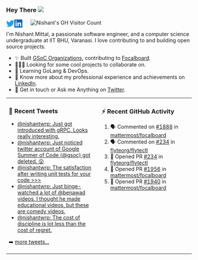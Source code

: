 ### Hey There <img src="https://media.giphy.com/media/hvRJCLFzcasrR4ia7z/giphy.gif" width="25px">
<a href="https://urls.nishantwrp.com/twitter-github" target="_blank">
  <img align="left" alt="Nishant's Twitter" width="22px" src="./assets/twitter.svg" />
</a>
<a href="https://urls.nishantwrp.com/linkedin-github" target="_blank">
  <img align="left" alt="Nishant's LinkedIn" width="22px" src="./assets/linkedin.svg" />
</a>
<a href="https://urls.nishantwrp.com/site-github" target="_blank">
  <img align="left" alt="Nishant's Site" width="22px" src="./assets/globe.svg" />
</a>
<img src="https://komarev.com/ghpvc/?username=nishantwrp" alt="Nishant's GH Visitor Count" />

I'm Nishant Mittal, a passionate software engineer, and a computer science undergraduate at IIT BHU, Varanasi. I love contributing to and building open source projects.

- ✨ Built [GSoC Organizations](https://www.gsocorganizations.dev/), contributing to [Focalboard](https://github.com/mattermost/focalboard).
- 👨🏽‍💻 Looking for some cool projects to collaborate on.
- 🌱 Learning GoLang & DevOps.
- 🚀 Know more about my professional experience and achievements on [LinkedIn](https://urls.nishantwrp.com/linkedin-github).
- 💬 Get in touch or Ask me Anything on [Twitter](https://urls.nishantwrp.com/twitter-github).

<table><tr>
<td valign="top" width="50%">

### 📱 Recent Tweets
<!-- TWITTER:START -->
- [@nishantwrp: Just got introduced with gRPC. Looks really interesting.](https://rss.app/articles/cb4e791f6f6d729c074351566bd3a7c508111d6e1136a1e9c3ec930d979628d4f61eb1492ac7df6cf5a5637ed6130c9265d56de6c71a791482)
- [@nishantwrp: Just noticed twitter account of Google Summer of Code &lpar;@gsoc&rpar; got deleted. 😮](https://rss.app/articles/cb4e791f6f6d729c074351566bd3a7c508111d6e1136a1e9c3ec930d979628d4f61eb1492ac7df6cf5a56d74d612089260d06fe6c61572138a)
- [@nishantwrp: The satisfaction after writing unit tests for your code &gt;&gt;&gt;](https://rss.app/articles/cb4e791f6f6d729c074351566bd3a7c508111d6e1136a1e9c3ec930d979628d4f61eb1492ac7df6cf5a4627adf16069465d46be1c21272128a)
- [@nishantwrp: Just binge-watched a lot of @benawad videos. I thought he made educational videos, but these are comedy videos.](https://rss.app/articles/cb4e791f6f6d729c074351566bd3a7c508111d6e1136a1e9c3ec930d979628d4f61eb1492ac7df6cf5a46b7edc11079069d46de8c1117c148b)
- [@nishantwrp: The cost of discipline is lot less than the cost of regret.](https://rss.app/articles/cb4e791f6f6d729c074351566bd3a7c508111d6e1136a1e9c3ec930d979628d4f61eb1492ac7df6cf5a46a7bd6150a9669d16ee3c5127c1688)
<!-- TWITTER:END -->
➡️ [more tweets...](https://twitter.com/nishantwrp)

</td>
<td valign="top" width="50%">

### ⚡ Recent GitHub Activity
<!--START_SECTION:activity-->
1. 🗣 Commented on [#1888](https://github.com/mattermost/focalboard/issues/1888) in [mattermost/focalboard](https://github.com/mattermost/focalboard)
2. 🗣 Commented on [#234](https://github.com/flyteorg/flytectl/issues/234) in [flyteorg/flytectl](https://github.com/flyteorg/flytectl)
3. 💪 Opened PR [#234](https://github.com/flyteorg/flytectl/pull/234) in [flyteorg/flytectl](https://github.com/flyteorg/flytectl)
4. 💪 Opened PR [#1956](https://github.com/mattermost/focalboard/pull/1956) in [mattermost/focalboard](https://github.com/mattermost/focalboard)
5. 💪 Opened PR [#1940](https://github.com/mattermost/focalboard/pull/1940) in [mattermost/focalboard](https://github.com/mattermost/focalboard)
<!--END_SECTION:activity-->

</td>
</tr></table>
